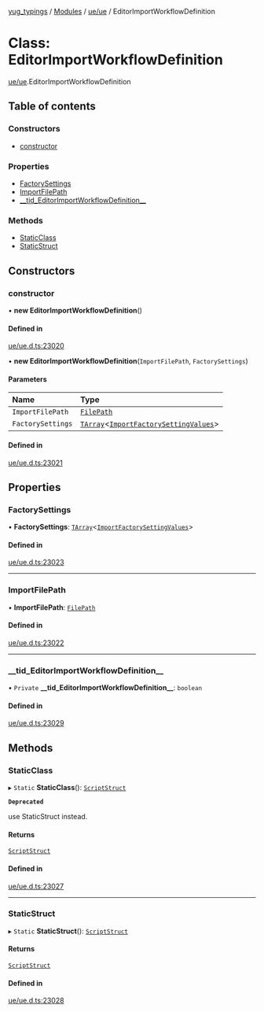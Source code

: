 [yug_typings](../README.md) / [Modules](../modules.md) / [ue/ue](../modules/ue_ue.md) / EditorImportWorkflowDefinition

# Class: EditorImportWorkflowDefinition

[ue/ue](../modules/ue_ue.md).EditorImportWorkflowDefinition

## Table of contents

### Constructors

- [constructor](ue_ue.EditorImportWorkflowDefinition.md#constructor)

### Properties

- [FactorySettings](ue_ue.EditorImportWorkflowDefinition.md#factorysettings)
- [ImportFilePath](ue_ue.EditorImportWorkflowDefinition.md#importfilepath)
- [\_\_tid\_EditorImportWorkflowDefinition\_\_](ue_ue.EditorImportWorkflowDefinition.md#__tid_editorimportworkflowdefinition__)

### Methods

- [StaticClass](ue_ue.EditorImportWorkflowDefinition.md#staticclass)
- [StaticStruct](ue_ue.EditorImportWorkflowDefinition.md#staticstruct)

## Constructors

### constructor

• **new EditorImportWorkflowDefinition**()

#### Defined in

[ue/ue.d.ts:23020](https://github.com/YugMetaverse/yug_typings/blob/25cad34/ue/ue.d.ts#L23020)

• **new EditorImportWorkflowDefinition**(`ImportFilePath`, `FactorySettings`)

#### Parameters

| Name | Type |
| :------ | :------ |
| `ImportFilePath` | [`FilePath`](ue_ue.FilePath.md) |
| `FactorySettings` | [`TArray`](../interfaces/ue_puerts.TArray.md)<[`ImportFactorySettingValues`](ue_ue.ImportFactorySettingValues.md)\> |

#### Defined in

[ue/ue.d.ts:23021](https://github.com/YugMetaverse/yug_typings/blob/25cad34/ue/ue.d.ts#L23021)

## Properties

### FactorySettings

• **FactorySettings**: [`TArray`](../interfaces/ue_puerts.TArray.md)<[`ImportFactorySettingValues`](ue_ue.ImportFactorySettingValues.md)\>

#### Defined in

[ue/ue.d.ts:23023](https://github.com/YugMetaverse/yug_typings/blob/25cad34/ue/ue.d.ts#L23023)

___

### ImportFilePath

• **ImportFilePath**: [`FilePath`](ue_ue.FilePath.md)

#### Defined in

[ue/ue.d.ts:23022](https://github.com/YugMetaverse/yug_typings/blob/25cad34/ue/ue.d.ts#L23022)

___

### \_\_tid\_EditorImportWorkflowDefinition\_\_

• `Private` **\_\_tid\_EditorImportWorkflowDefinition\_\_**: `boolean`

#### Defined in

[ue/ue.d.ts:23029](https://github.com/YugMetaverse/yug_typings/blob/25cad34/ue/ue.d.ts#L23029)

## Methods

### StaticClass

▸ `Static` **StaticClass**(): [`ScriptStruct`](ue_ue.ScriptStruct.md)

**`Deprecated`**

use StaticStruct instead.

#### Returns

[`ScriptStruct`](ue_ue.ScriptStruct.md)

#### Defined in

[ue/ue.d.ts:23027](https://github.com/YugMetaverse/yug_typings/blob/25cad34/ue/ue.d.ts#L23027)

___

### StaticStruct

▸ `Static` **StaticStruct**(): [`ScriptStruct`](ue_ue.ScriptStruct.md)

#### Returns

[`ScriptStruct`](ue_ue.ScriptStruct.md)

#### Defined in

[ue/ue.d.ts:23028](https://github.com/YugMetaverse/yug_typings/blob/25cad34/ue/ue.d.ts#L23028)
